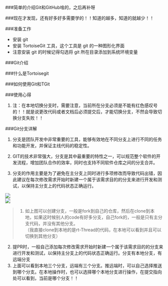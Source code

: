 
###简单的介绍Git和GitHub啥的，之后再补呀

###现在才发现，还有好多好多需要学的！！知道的越多，知道的就越少！！  

###准备工作  
- 安装 git  
- 安装 TortoiseGit 工具，这个工具是 git 的一种图形化界面  
- 注意安装 git 的时候记得勾选将 git 所在目录添加到系统环境变量   

###Git介绍  


###什么是Tortoisegit 

 
###如何使用Git和TGit


###使用心得 
1. 注：在本地切换分支时，需要注意，当前所在分支必须是不能有红色感叹号的！！就是说更改代码或者文档后必须提交后，才能切换分支，不然会导致切换分支失败！！

###Git分支详解

1. 分支是团队开发中非常重要的工具，能够有效地在不同分支上进行不同的任务和功能开发，并保证主线代码的稳定性。

2. GIT的技术非常强大，分支是其中最重要的特性之一，可以规范整个软件的开发流程，增加团队合作的效率，同时也支持不同软件仓库之间的分支合并。

3. 分支的作用主要是为了避免在主分支上同时进行多项修改而导致代码出错，因此建议在每次修改需求开始时新建一个属于该需求目的的分支来进行开发和测试，以保持主分支上的代码状态正确运行。

![](figures/Git_figures/tu1.png)  
![](figures/Git_figures/tu2.png)
 
> 1. 如上图可以创建分支，一般是fork到自己的仓库，然后在clone到本地，如果这时候别人的code有好多分支，自己fork的，一般是只有主分支代码，并没有其他分支。  
（我直接clone到本地的是rt-Thread的代码，在本地可以看到并且可以切换到其他分支）
2. 提PR时，一般自己添加每次修改需求开始时新建一个属于该需求目的的分支来进行开发和测试，以保持主分支上的代码状态正确运行。分支有本地分支，有远端分支
3. 上面可以看到本地三个分支，远端有三个分支。推远端时，可以自己选择推送到哪个分支。在本地操作时，也可以选择哪个本地分支进行操作，在提交指向处可以看到，当前是哪个分支！！

